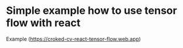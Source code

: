 # Simple example how to use tensor flow with react

Example (https://croked-cv-react-tensor-flow.web.app)